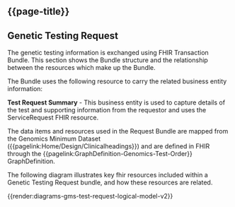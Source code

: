 ## {{page-title}}

## Genetic Testing Request
The genetic testing information is exchanged using FHIR Transaction Bundle. This section shows the Bundle structure and the relationship between the resources which make up the Bundle.

The Bundle uses the following resource to carry the related business entity information:

**Test Request Summary** - This business entity is used to capture details of the test and supporting information from the requestor and uses the ServiceRequest FHIR resource.

The data items and resources used in the Request Bundle are mapped from the Genomics Minimum Dataset ({{pagelink:Home/Design/Clinicalheadings}}) and are defined in FHIR through the {{pagelink:GraphDefinition-Genomics-Test-Order}} GraphDefinition.

The following diagram illustrates key fhir resources included within a Genetic Testing Request bundle, and how these resources are related.

{{render:diagrams-gms-test-request-logical-model-v2}}
